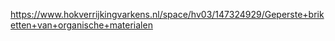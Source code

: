 https://www.hokverrijkingvarkens.nl/space/hv03/147324929/Geperste+briketten+van+organische+materialen